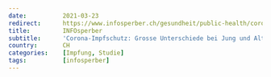 ```yaml
---
date:          2021-03-23
redirect:      https://www.infosperber.ch/gesundheit/public-health/corona-impfschutz-grosse-unterschiede-bei-jung-und-alt/
title:         INFOsperber
subtitle:      'Corona-Impfschutz: Grosse Unterschiede bei Jung und Alt'
country:       CH
categories:    [Impfung, Studie]
tags:          [infosperber]
---
```

